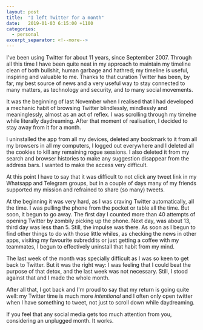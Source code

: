 ```yaml
---
layout: post
title:  "I left Twitter for a month"
date:   2019-01-03 6:15:00 +1100
categories:
  - personal
excerpt_separator: <!--more-->
---
```

I've been using Twitter for about 11 years, since September 2007. Through all this time I have been quite neat in my approach to maintain my timeline clean of both bullshit, human garbage and hathred; my timeline is useful, inspiring and valuable to me. Thanks to that curation Twitter has been, by far, my best source of news and a very useful way to stay connected to many matters, as technology and security, and to many social movements.

It was the beginning of last November when I realised that I had developed a mechanic habit of browsing Twitter blindlessly, mindlessly and meaninglessly, almost as an act of reflex. I was scrolling through my timelne while literally daydreaming. After that moment of realisation, I decided to stay away from it for a month.
<!--more-->

I uninstalled the app from all my devices, deleted any bookmark to it from all my browsers in all my computers, I logged out everywhere and I deleted all the cookies to kill any remaining rogue sessions. I also deleted it from my search and browser histories to make any suggestion disappear from the address bars. I wanted to make the access very difficult.

At this point I have to say that it was difficult to not click any tweet link in my Whatsapp and Telegram groups, but in a couple of days many of my friends supported my mission and refrained to share (so many) tweets.  

At the beginning it was very hard, as I was craving Twitter automatically, all the time. I was pulling the phone from the pocket or table all the time. But soon, it begun to go away. The first day I counted more than 40 attempts of opening Twitter by zombily picking up the phone. Next day, was about 13, third day was less than 5. Still, the impulse was there. As soon as I begun to find other things to do with those little whiles, as checking the news in other apps, visiting my favourite subreddits or just getting a coffee with my teammates, I begun to effectively uninstall that habit from my mind.

The last week of the month was specially difficult as I was so keen to get back to Twitter. But it was the right way: I was feeling that I could beat the purpose of that detox, and the last week was not necessary. Still, I stood against that and I made the whole month.

After all that, I got back and I'm proud to say that my return is going quite well: my Twitter time is much more *intentional* and I often only open twitter when I have something to tweet, not just to scroll down while daydreaming. 

If you feel that any social media gets too much attention from you, considering an unplugged month. It works.
